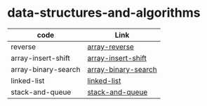 
# data-structures-and-algorithms

| code                | Link                                                                                                                            |
| ------------------- | ------------------------------------------------------------------------------------------------------------------------------- |
| reverse             | [array-reverse](/home/nawal/ASAC/301/data-structures-and-algorithms/python/code_challenges/array-reverse/README.md)             |
| array-insert-shift  | [array-insert-shift](/home/nawal/ASAC/301/data-structures-and-algorithms/python/code_challenges/array-insert-shift/README.md)   |
| array-binary-search | [array-binary-search](/home/nawal/ASAC/301/data-structures-and-algorithms/python/code_challenges/array-binary-search/README.md) |
| linked-list         | [linked-list](/home/nawal/ASAC/301/data-structures-and-algorithms/python/code_challenges/linked-list/README.md)                 |
| stack-and-queue     | [stack-and-queue](/home/nawal/ASAC/401/data-structures-and-algorithms/python/code_challenges/stack-and-queue/README.md)         |
